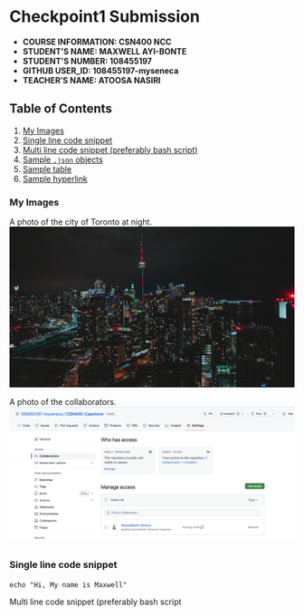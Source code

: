 # Checkpoint1 Submission

- **COURSE INFORMATION: CSN400 NCC**
- **STUDENT’S NAME: MAXWELL AYI-BONTE**
- **STUDENT'S NUMBER: 108455197** 
- **GITHUB USER_ID: 108455197-myseneca**
- **TEACHER’S NAME: ATOOSA NASIRI**

## Table of Contents
1. [My Images](#my_image)
2. [Single line code snippet](#single_line_code_snippet)
3. [Multi line code snippet (preferably bash script)](#multi_line_code_snippet_(preferably_bash_script))
4. [Sample `.json` objects](#sample_`.json`_objects)
5. [Sample table](#sample_table)
6. [Sample hyperlink](#sample_hyperlink)

### My Images
A photo of the city of Toronto at night.
![My Images](./Toronto.jpeg)

A photo of the collaborators.
![My Images](./Collaborators.png)

### Single line code snippet
`echo "Hi, My name is Maxwell"`

Multi line code snippet (preferably bash script

